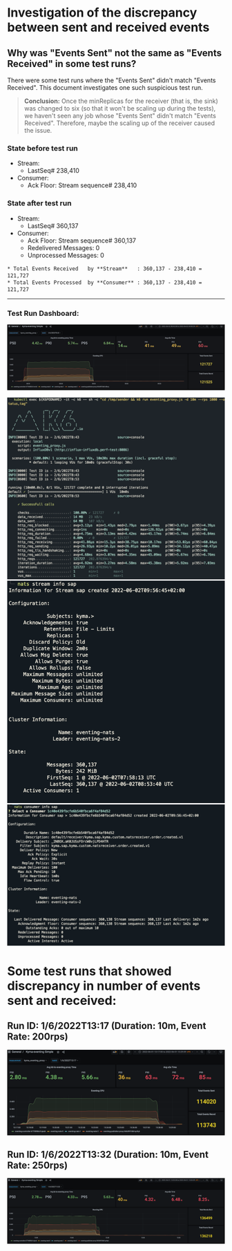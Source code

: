 # Investigation of the discrepancy between sent and received events

## Why was "Events Sent" not the same as "Events Received" in some test runs?

There were some test runs where the "Events Sent" didn't match "Events Received". This document investigates one such suspicious test run.

> **Conclusion:** Once the minReplicas for the receiver (that is, the sink) was changed to six (so that it won't be scaling up during the tests), we haven't seen any job whose "Events Sent" didn't match "Events Received". Therefore, maybe the scaling up of the receiver caused the issue.

### State before test run
- Stream: 
  - LastSeq# 238,410
- Consumer: 
  - Ack Floor: Stream sequence# 238,410

### State after test run
- Stream: 
  - LastSeq# 360,137
- Consumer: 
  - Ack Floor: Stream sequence# 360,137
  - Redelivered Messages: 0
  - Unprocessed Messages: 0

```
* Total Events Received   by **Stream**   : 360,137 - 238,410 = 121,727
* Total Events Processed  by **Consumer** : 360,137 - 238,410 = 121,727
```
---

### Test Run Dashboard:

![](assets/1000_loss1.png "")

![](assets/1000+loss3run.png "")
![](assets/loss_1000_stream.png "")
![](assets/loss_1000_consumer.png "")

# Some test runs that showed discrepancy in number of events sent and received:
## Run ID: 1/6/2022T13:17 (Duration: 10m, Event Rate: 200rps)
![](assets/01_06_22-10-200_3.png "")

## Run ID: 1/6/2022T13:32 (Duration: 10m, Event Rate: 250rps)
![](assets/01_06_22-10-250_1.png "")
